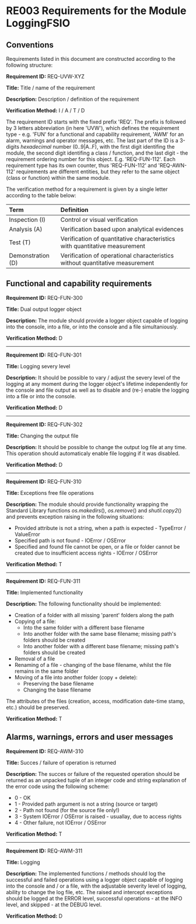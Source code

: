 # RE003 Requirements for the Module LoggingFSIO

## Conventions

Requirements listed in this document are constructed according to the following structure:

**Requirement ID:** REQ-UVW-XYZ

**Title:** Title / name of the requirement

**Description:** Description / definition of the requirement

**Verification Method:** I / A / T / D

The requirement ID starts with the fixed prefix 'REQ'. The prefix is followed by 3 letters abbreviation (in here 'UVW'), which defines the requirement type - e.g. 'FUN' for a functional and capability requirement, 'AWM' for an alarm, warnings and operator messages, etc. The last part of the ID is a 3-digits *hexadecimal* number (0..9|A..F), with the first digit identifing the module, the second digit identifing a class / function, and the last digit - the requirement ordering number for this object. E.g. 'REQ-FUN-112'. Each requirement type has its own counter, thus 'REQ-FUN-112' and 'REQ-AWN-112' requirements are different entities, but they refer to the same object (class or function) within the same module.

The verification method for a requirement is given by a single letter according to the table below:

| **Term**          | **Definition**                                                               |
| :---------------- | :--------------------------------------------------------------------------- |
| Inspection (I)    | Control or visual verification                                               |
| Analysis (A)      | Verification based upon analytical evidences                                 |
| Test (T)          | Verification of quantitative characteristics with quantitative measurement   |
| Demonstration (D) | Verification of operational characteristics without quantitative measurement |

## Functional and capability requirements

**Requirement ID:** REQ-FUN-300

**Title:** Dual output logger object

**Description:** The module should provide a logger object capable of logging into the console, into a file, or into the console and a file simultaniously.

**Verification Method:** D

---

**Requirement ID:** REQ-FUN-301

**Title:** Logging severy level

**Description:** It should be possible to vary / adjust the severy level of the logging at any moment during the logger object's lifetime independently for the console and file output as well as to disable and (re-) enable the logging into a file or into the console.

**Verification Method:** D

---

**Requirement ID:** REQ-FUN-302

**Title:** Changing the output file

**Description:** It should be possible to change the output log file at any time. This operation should automaticaly enable file logging if it was disabled.

**Verification Method:** D

---

**Requirement ID:** REQ-FUN-310

**Title:** Exceptions free file operations

**Description:** The module should provide functionality wrapping the Standard Library functions *os.makedirs*(), *os.remove*() and *shutil.copy2*() and prevents exception raising in the following situations:

* Provided attribute is not a string, when a path is expected - TypeError / ValueError
* Specified path is not found - IOError / OSError
* Specified and found file cannot be open, or a file or folder cannot be created due to insufficient access rights - IOError / OSError

**Verification Method:** T

---

**Requirement ID:** REQ-FUN-311

**Title:** Implemented functionality

**Description:** The following functionality should be implemented:

* Creation of a folder with all missing 'parent' folders along the path
* Copying of a file:
  * Into the same folder with a different base filename
  * Into another folder with the same base filename; missing path's folders should be created
  * Into another folder with a different base filename; missing path's folders should be created
* Removal of a file
* Renaming of a file - changing of the base filename, whilst the file remains in the same folder
* Moving of a file into another folder (copy + delete):
  * Preserving the base filename
  * Changing the base filename

The attributes of the files (creation, access, modification date-time stamp, etc.) should be preserved.

**Verification Method:** T

## Alarms, warnings, errors and user messages

**Requirement ID:** REQ-AWM-310

**Title:** Succes / failure of operation is returned

**Description:** The succes or failure of the requested operation should be returned as an unpacked tuple of an integer code and string explanation of the error code using the following scheme:

* 0 - OK
* 1 - Provided path argument is not a string (source or target)
* 2 - Path not found (for the source file only!)
* 3 - System IOError / OSError is raised - usuallay, due to access rights
* 4 - Other failure, not IOError / OSError

**Verification Method:** T

---

**Requirement ID:** REQ-AWM-311

**Title:** Logging

**Description:** The implemented functions / methods should log the successful and failed operations using a logger object capable of logging into the console and / or a file, with the adjustable severity level of logging, ability to change the log file, etc. The raised and intercept exceptions should be logged at the ERROR level, successful operations - at the INFO level, and skipped - at the DEBUG level.

**Verification Method:** D
